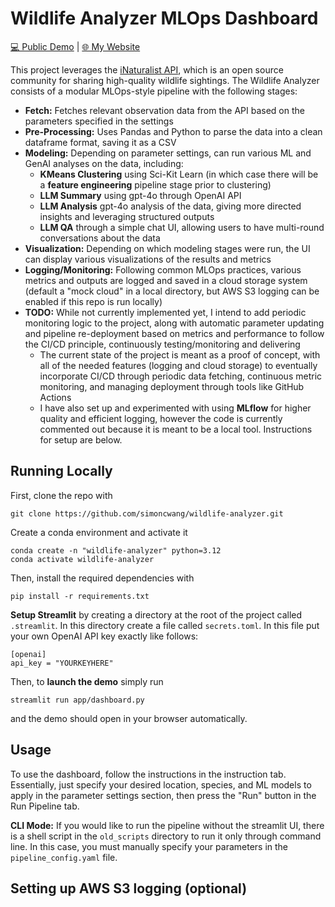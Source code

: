 # Wildlife Analyzer MLOps Dashboard

[💻 Public Demo](https://wildlife-analyzer-dashboard.streamlit.app/) | [🌐 My Website](https://simoncwang.github.io/)

This project leverages the [iNaturalist API](https://api.inaturalist.org/v1/docs/), which is an open source community for sharing high-quality wildlife sightings.
The Wildlife Analyzer consists of a modular MLOps-style pipeline with the following stages:

- **Fetch:** Fetches relevant observation data from the API based on the parameters specified in the settings
- **Pre-Processing:** Uses Pandas and Python to parse the data into a clean dataframe format, saving it as a CSV
- **Modeling:** Depending on parameter settings, can run various ML and GenAI analyses on the data, including:
  - **KMeans Clustering** using Sci-Kit Learn (in which case there will be a **feature engineering** pipeline stage prior to clustering)
  - **LLM Summary** using gpt-4o through OpenAI API
  - **LLM Analysis** gpt-4o analysis of the data, giving more directed insights and leveraging structured outputs
  - **LLM QA** through a simple chat UI, allowing users to have multi-round conversations about the data
- **Visualization:** Depending on which modeling stages were run, the UI can display various visualizations of the results and metrics
- **Logging/Monitoring:** Following common MLOps practices, various metrics and outputs are logged and saved in a cloud storage system (default a "mock cloud" in a local directory, but AWS S3 logging can be enabled if this repo is run locally)
- **TODO:** While not currently implemented yet, I intend to add periodic monitoring logic to the project, along with automatic parameter updating and pipeline re-deployment based on metrics and performance to follow the CI/CD principle, continuously testing/monitoring and delivering
  - The current state of the project is meant as a proof of concept, with all of the needed features (logging and cloud storage) to eventually incorporate CI/CD through periodic data fetching, continuous metric monitoring, and managing deployment through tools like GitHub Actions
  - I have also set up and experimented with using **MLflow** for higher quality and efficient logging, however the code is currently commented out because it is meant to be a local tool. Instructions for setup are below.
 
## Running Locally

First, clone the repo with

    git clone https://github.com/simoncwang/wildlife-analyzer.git

Create a conda environment and activate it

    conda create -n "wildlife-analyzer" python=3.12
    conda activate wildlife-analyzer

Then, install the required dependencies with

    pip install -r requirements.txt

**Setup Streamlit** by creating a directory at the root of the project called `.streamlit`. In this directory create a file called `secrets.toml`. In this file put your own OpenAI API key exactly like follows:

    [openai]
    api_key = "YOURKEYHERE"

Then, to **launch the demo** simply run

    streamlit run app/dashboard.py

and the demo should open in your browser automatically.

## Usage

To use the dashboard, follow the instructions in the instruction tab. Essentially, just specify your desired location, species, and ML models to apply in the parameter settings section, then press the "Run" button in the Run Pipeline tab.

**CLI Mode:** If you would like to run the pipeline without the streamlit UI, there is a shell script in the `old_scripts` directory to run it only through command line. In this case, you must manually specify your parameters in the `pipeline_config.yaml` file.

## Setting up AWS S3 logging (optional)

